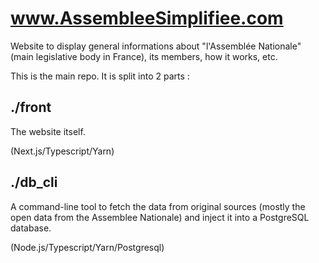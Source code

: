 # www.AssembleeSimplifiee.com

Website to display general informations about "l'Assemblée Nationale" (main legislative body in France), its members, how it works, etc.

This is the main repo. It is split into 2 parts :

## ./front

The website itself.

(Next.js/Typescript/Yarn)

## ./db_cli

A command-line tool to fetch the data from original sources (mostly the open data from the Assemblee Nationale) and inject it into a PostgreSQL database.

(Node.js/Typescript/Yarn/Postgresql)
